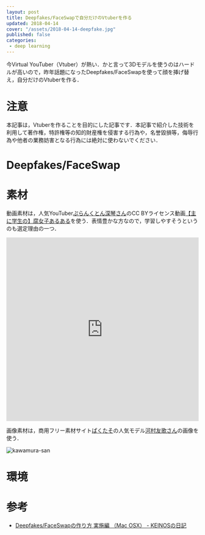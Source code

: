 ```yaml
---
layout: post
title: Deepfakes/FaceSwapで自分だけのVtuberを作る
updated: 2018-04-14
cover: "/assets/2018-04-14-deepfake.jpg"
published: false
categories:
 - deep learning
---
```


今Virtual YouTuber（Vtuber）が熱い．かと言って3Dモデルを使うのはハードルが高いので，昨年話題になったDeepfakes/FaceSwapを使って顔を挿げ替え，自分だけのVtuberを作る．

# 注意

本記事は，Vtuberを作ることを目的にした記事です．本記事で紹介した技術を利用して著作権，特許権等の知的財産権を侵害する行為や，名誉毀損等，侮辱行為や他者の業務妨害となる行為には絶対に使わないでください．

# Deepfakes/FaceSwap

# 素材

動画素材は，人気YouTuber[ぷらんくとん深琴さん](https://www.youtube.com/channel/UCyJ7mecsfDK2dV1xs4NYwHw)のCC BYライセンス動画[【主に学生の】腐女子あるある](https://www.youtube.com/watch?v=Ly8jXumx1D0&t=13s)を使う．表情豊かな方なので，学習しやすそうというのも選定理由の一つ．

<iframe width="100%" height="480" src="https://www.youtube.com/embed/Ly8jXumx1D0?rel=0" frameborder="0" allow="autoplay; encrypted-media" allowfullscreen></iframe>


画像素材は，商用フリー素材サイト[ぱくたそ](https://www.pakutaso.com/)の人気モデル[河村友歌さん](https://www.pakutaso.com/kawamurayuka.html)の画像を使う．

![kawamura-san]({{site.baseurl}}/assets/2018-04-14-kawamura-san.jpg)

# 環境

# 参考

- [Deepfakes/FaceSwapの作り方 実施編 （Mac OSX） - KEINOSの日記](https://blog.keinos.com/20180207_3332)

